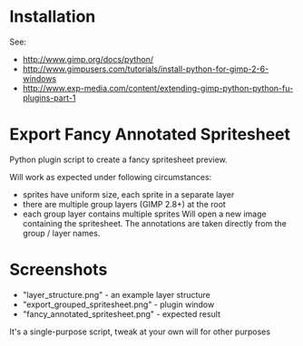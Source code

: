 Installation
==================
See:
- http://www.gimp.org/docs/python/
- http://www.gimpusers.com/tutorials/install-python-for-gimp-2-6-windows
- http://www.exp-media.com/content/extending-gimp-python-python-fu-plugins-part-1

Export Fancy Annotated Spritesheet
==================================
Python plugin script to create a fancy spritesheet preview.

Will work as expected under following circumstances:
- sprites have uniform size, each sprite in a separate layer
- there are multiple group layers (GIMP 2.8+) at the root
- each group layer contains multiple sprites
Will open a new image containing the spritesheet.
The annotations are taken directly from the group / layer names.

Screenshots
===========
- "layer_structure.png" - an example layer structure
- "export_grouped_spritesheet.png" - plugin window
- "fancy_annotated_spritesheet.png" - expected result

It's a single-purpose script, tweak at your own will for other purposes
